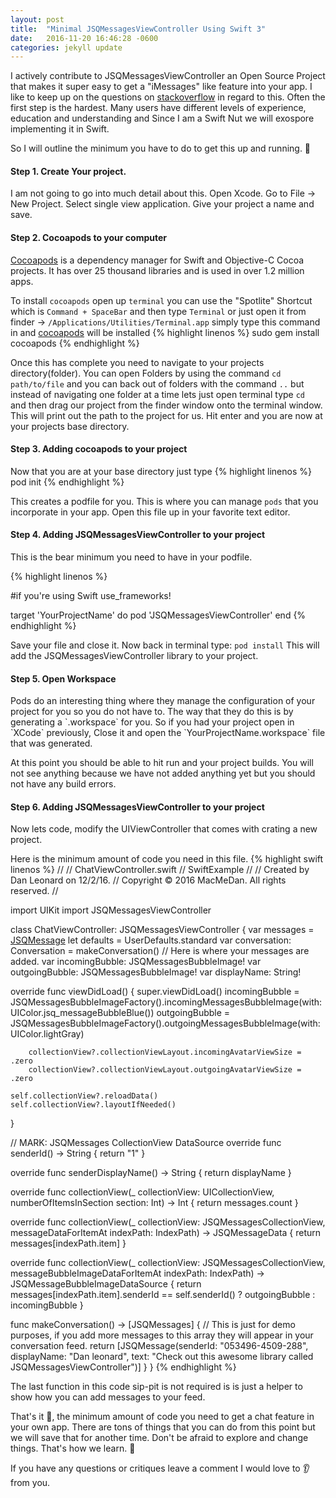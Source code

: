 ```yaml
---
layout: post
title:  "Minimal JSQMessagesViewController Using Swift 3"
date:   2016-11-20 16:46:28 -0600
categories: jekyll update
---
```


I actively contribute to JSQMessagesViewController an Open Source Project that makes it super easy to get a "iMessages" like feature into your app. I like to keep up on the questions on [stackoverflow][stackoverflow] in regard to this. Often the first step is the hardest. Many users have different levels of experience, education and understanding and Since I am a Swift Nut we will exospore implementing it in Swift.

So I will outline the minimum you have to do to get this up and running. 🏃

<h4>Step 1. Create Your project.</h4>
I am not going to go into much detail about this.
Open Xcode.
Go to File -> New Project.
Select single view application.
Give your project a name and save.

<h4>Step 2. Cocoapods to your computer</h4>

[Cocoapods][cocoapods] is a dependency manager for Swift and Objective-C Cocoa projects. It has over 25 thousand libraries and is used in over 1.2 million apps.

To install `cocoapods` open up `terminal`
you can use the "Spotlite" Shortcut which is `Command + SpaceBar` and then type `Terminal` or just open it from finder -> `/Applications/Utilities/Terminal.app`
simply type this command in and [cocoapods][cocoapods] will be installed
{% highlight linenos %}
 sudo gem install cocoapods
{% endhighlight %}

Once this has complete you need to navigate to your projects directory(folder). You can open Folders by using the command `cd path/to/file` and you can back out of folders with the command `..` but instead of navigating one folder at a time lets just open terminal type `cd ` and then drag our project from the finder window onto the terminal window. This will print out the path to the project for us. Hit enter and you are now at your projects base directory.

<h4>Step 3. Adding cocoapods to your project</h4>
Now that you are at your base directory just type
{% highlight linenos %}
pod init
{% endhighlight %}

This creates a podfile for you. This is where you can manage `pods` that you incorporate in your app. Open this file up in your favorite text editor.
<h4>Step 4. Adding JSQMessagesViewController to your project</h4>
This is the bear minimum you need to have in your podfile.

{% highlight linenos %}

#if you're using Swift
 use_frameworks!

target 'YourProjectName' do
  pod 'JSQMessagesViewController'
end
{% endhighlight %}

Save your file and close it. Now back in terminal type: `pod install` This will add the JSQMessagesViewController library to your project.

<h4>Step 5. Open Workspace</h4>
Pods do an interesting thing where they manage the configuration of your project for you so you do not have to. The way that they do this is by generating a `.workspace` for you. So if you had your project open in `XCode` previously, Close it and open the `YourProjectName.workspace` file that was generated.

At this point you should be able to hit run and your project builds. You will not see anything because we have not added anything yet but you should not have any build errors.

<h4>Step 6. Adding JSQMessagesViewController to your project</h4>
Now lets code, modify the UIViewController that comes with crating a new project.

Here is the minimum amount of code you need in this file.
{% highlight swift linenos %}
//
//  ChatViewController.swift
//  SwiftExample
//
//  Created by Dan Leonard on 12/2/16.
//  Copyright © 2016 MacMeDan. All rights reserved.
//

import UIKit
import JSQMessagesViewController

class ChatViewController: JSQMessagesViewController {
  var messages = [JSQMessage]()
  let defaults = UserDefaults.standard
  var conversation: Conversation = makeConversation() // Here is where your messages are added.
  var incomingBubble: JSQMessagesBubbleImage!
  var outgoingBubble: JSQMessagesBubbleImage!
  var displayName: String!

  override func viewDidLoad() {
    super.viewDidLoad()
        incomingBubble = JSQMessagesBubbleImageFactory().incomingMessagesBubbleImage(with: UIColor.jsq_messageBubbleBlue())
        outgoingBubble = JSQMessagesBubbleImageFactory().outgoingMessagesBubbleImage(with: UIColor.lightGray)

        collectionView?.collectionViewLayout.incomingAvatarViewSize = .zero
        collectionView?.collectionViewLayout.outgoingAvatarViewSize = .zero

    self.collectionView?.reloadData()
    self.collectionView?.layoutIfNeeded()
  }

  // MARK: JSQMessages CollectionView DataSource
  override func senderId() -> String {
    return "1"
  }

  override func senderDisplayName() -> String {
    return displayName
  }

  override func collectionView(_ collectionView: UICollectionView, numberOfItemsInSection section: Int) -> Int {
    return messages.count
  }

  override func collectionView(_ collectionView: JSQMessagesCollectionView, messageDataForItemAt indexPath: IndexPath) -> JSQMessageData {
    return messages[indexPath.item]
  }

  override func collectionView(_ collectionView: JSQMessagesCollectionView, messageBubbleImageDataForItemAt indexPath: IndexPath) -> JSQMessageBubbleImageDataSource {
    return messages[indexPath.item].senderId == self.senderId() ? outgoingBubble : incomingBubble
  }

  func makeConversation() -> [JSQMessages] {
    // This is just for demo purposes, if you add more messages to this array they will appear in your conversation feed.
    return [JSQMessage(senderId: "053496-4509-288", displayName: "Dan leonard", text: "Check out this awesome library called JSQMessagesViewController")]
  }
}
{% endhighlight %}

The last function in this code sip-pit is not required is is just a helper to show how you can add messages to your feed.

That's it 🏁, the minimum amount of code you need to get a chat feature in your own app. There are tons of things that you can do from this point but we will save that for another time. Don't be afraid to explore and change things. That's how we learn. 🖖

If you have any questions or critiques leave a comment I would love to 👂 from you.

[stackoverflow]:http://stackoverflow.com/questions/tagged/jsqmessagesviewcontroller
[cocoapods]:https://cocoapods.org/
